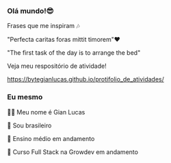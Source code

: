 ### Olá mundo!😎

Frases que me inspiram 🎶

"Perfecta caritas foras mittit timorem"❤️

"The first task of the day is to arrange the bed"

Veja meu respositório de atividade!

https://bytegianlucas.github.io/protifolio_de_atividades/ 

        
### Eu mesmo

🙋‍♂️ Meu nome é Gian Lucas

💚 Sou brasileiro   

📕 Ensino médio em andamento

🔵 Curso Full Stack na Growdev em andamento

